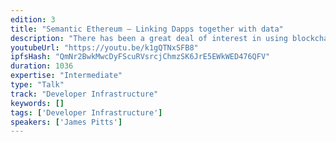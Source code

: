 ```yaml
---
edition: 3
title: "Semantic Ethereum – Linking Dapps together with data"
description: "There has been a great deal of interest in using blockchain technology in order to enable the web of trust, and to realize the original vision of the Semantic Web (more commonly known to developers as “linked data” and “microdata”). Two papers to look at for this talk: Block Chain Technologies & The Semantic Web: A Framework for Symbiotic Development by Matthew English, Sören Auer, and John Domingue A more pragmatic Web 3.0: Linked Blockchain Data by Héctor E. Ugarte"
youtubeUrl: "https://youtu.be/k1gQTNxSFB8"
ipfsHash: "QmNr2BwkMwcDyFScuRVsrcjChmzSK6JrE5EWkWED476QFV"
duration: 1036
expertise: "Intermediate"
type: "Talk"
track: "Developer Infrastructure"
keywords: []
tags: ['Developer Infrastructure']
speakers: ['James Pitts']
---
```


